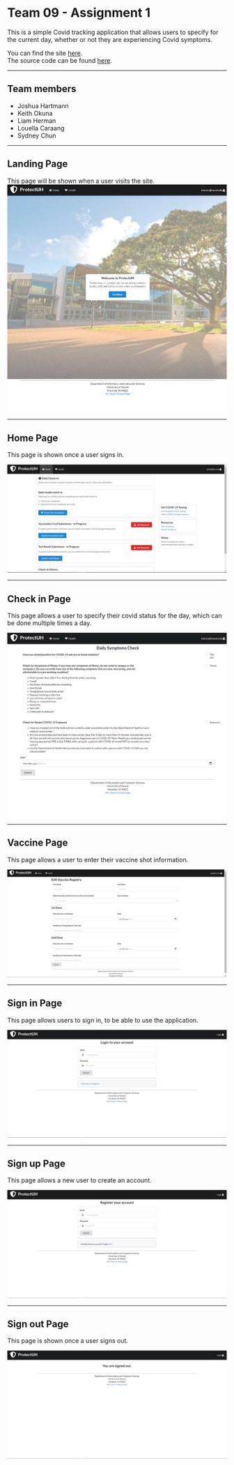# Team 09 - Assignment 1

This is a simple Covid tracking application that allows users to specify for the current day, whether or not they are experiencing Covid symptoms.

You can find the site [here](https://491-team-9.meteorapp.com/#/).  
The source code can be found [here](https://github.com/491-Team-9/covid-application).

---

## Team members

- Joshua Hartmann
- Keith Okuna
- Liam Herman
- Louella Caraang
- Sydney Chun

---

## Landing Page
This page will be shown when a user visits the site.
![landing](./images/landing-page.png)

---

## Home Page
This page is shown once a user signs in.

![home page](./images/homepage.JPG)

---

## Check in Page
This page allows a user to specify their covid status for the day, which can be done multiple times a day.

![symptoms](./images/symptoms-page.png)

---

## Vaccine Page
This page allows a user to enter their vaccine shot information.

![vaccine page](./images/vaccinePage.JPG)

---

## Sign in Page
This page allows users to sign in, to be able to use the application.

![sign in page](./images/signin.JPG)

---

## Sign up Page
This page allows a new user to create an account.

![signup page](./images/signup.JPG)

---

## Sign out Page
This page is shown once a user signs out.

![sign out page](./images/signout.JPG)
